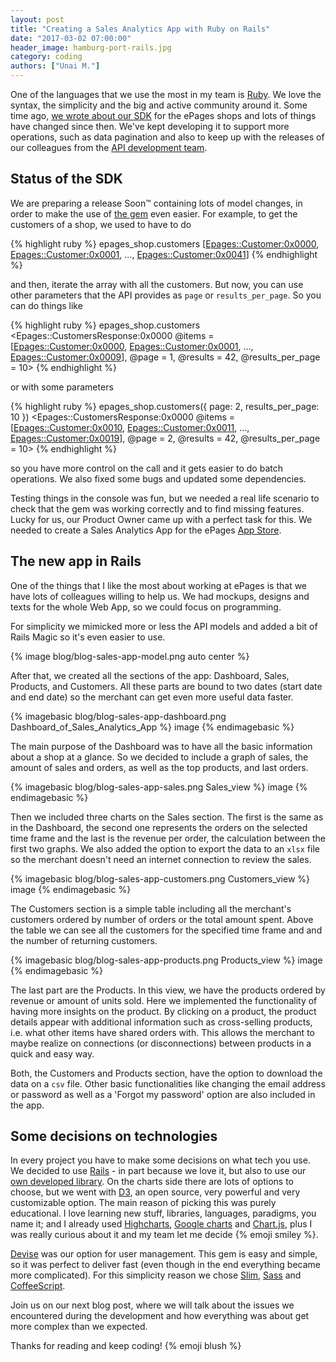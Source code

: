 ```yaml
---
layout: post
title: "Creating a Sales Analytics App with Ruby on Rails"
date: "2017-03-02 07:00:00"
header_image: hamburg-port-rails.jpg
category: coding
authors: ["Unai M."]
---
```


One of the languages that we use the most in my team is [Ruby](https://www.ruby-lang.org).
We love the syntax, the simplicity and the big and active community around it.
Some time ago, [we wrote about our SDK](https://developer.epages.com/blog/2016/02/02/on-the-way-to-a-ruby-sdk.html) for the ePages shops and lots of things have changed since then.
We've kept developing it to support more operations, such as data pagination and also to keep up with the releases of our colleagues from the [API development team](https://developer.epages.com/apps).

## Status of the SDK

We are preparing a release Soon&#8482; containing lots of model changes, in order to make the use of [the gem](https://github.com/ePages-de/epages-rest-ruby) even easier.
For example, to get the customers of a shop, we used to have to do

{% highlight ruby %}
  epages_shop.customers
  [<Epages::Customer:0x0000>, <Epages::Customer:0x0001>, ..., <Epages::Customer:0x0041>]
{% endhighlight %}

and then, iterate the array with all the customers.
But now, you can use other parameters that the API provides as `page` or `results_per_page`.
So you can do things like

{% highlight ruby %}
  epages_shop.customers
  <Epages::CustomersResponse:0x0000
    @items = [<Epages::Customer:0x0000>, <Epages::Customer:0x0001>, ..., <Epages::Customer:0x0009>],
    @page = 1,
    @results = 42,
    @results_per_page = 10>
{% endhighlight %}

or with some parameters

{% highlight ruby %}
  epages_shop.customers({ page: 2, results_per_page: 10 })
  <Epages::CustomersResponse:0x0000
    @items = [<Epages::Customer:0x0010>, <Epages::Customer:0x0011>, ..., <Epages::Customer:0x0019>],
    @page = 2,
    @results = 42,
    @results_per_page = 10>
{% endhighlight %}

so you have more control on the call and it gets easier to do batch operations.
We also fixed some bugs and updated some dependencies.

Testing things in the console was fun, but we needed a real life scenario to check that the gem was working correctly and to find missing features.
Lucky for us, our Product Owner came up with a perfect task for this.
We needed to create a Sales Analytics App for the ePages [App Store](https://blog.epages.com/us/2016/05/14/the-epages-app-store-everything-for-your-e-commerce-success/).

## The new app in Rails

One of the things that I like the most about working at ePages is that we have lots of colleagues willing to help us.
We had mockups, designs and texts for the whole Web App, so we could focus on programming.

For simplicity we mimicked more or less the API models and added a bit of Rails Magic so it's even easier to use.

{% image blog/blog-sales-app-model.png auto center %}

After that, we created all the sections of the app: Dashboard, Sales, Products, and Customers.
All these parts are bound to two dates (start date and end date) so the merchant can get even more useful data faster.

{% imagebasic blog/blog-sales-app-dashboard.png Dashboard_of_Sales_Analytics_App %} image {% endimagebasic %}

The main purpose of the Dashboard was to have all the basic information about a shop at a glance.
So we decided to include a graph of sales, the amount of sales and orders, as well as the top products, and last orders.

{% imagebasic blog/blog-sales-app-sales.png Sales_view %} image {% endimagebasic %}

Then we included three charts on the Sales section.
The first is the same as in the Dashboard, the second one represents the orders on the selected time frame and the last is the revenue per order, the calculation between the first two graphs.
We also added the option to export the data to an `xlsx` file so the merchant doesn't need an internet connection to review the sales.

{% imagebasic blog/blog-sales-app-customers.png Customers_view %} image {% endimagebasic %}

The Customers section is a simple table including all the merchant's customers ordered by number of orders or the total amount spent.
Above the table we can see all the customers for the specified time frame and and the number of returning customers.

{% imagebasic blog/blog-sales-app-products.png Products_view %} image {% endimagebasic %}

The last part are the Products.
In this view, we have the products ordered by revenue or amount of units sold.
Here we implemented the functionality of having more insights on the product.
By clicking on a product, the product details appear with additional information such as cross-selling products, i.e. what other items have shared orders with.
This allows the merchant to maybe realize on connections (or disconnections) between products in a quick and easy way.

Both, the Customers and Products section, have the option to download the data on a `csv` file.
Other basic functionalities like changing the email address or password as well as a 'Forgot my password' option are also included in the app.

## Some decisions on technologies

In every project you have to make some decisions on what tech you use.
We decided to use [Rails](http://rubyonrails.org/) - in part because we love it, but also to use our [own developed library](https://github.com/ePages-de/epages-rest-ruby).
On the charts side there are lots of options to choose, but we went with [D3](https://d3js.org/), an open source, very powerful and very customizable option.
The main reason of picking this was purely educational.
I love learning new stuff, libraries, languages, paradigms, you name it; and I already used [Highcharts](http://www.highcharts.com/), [Google charts](https://developers.google.com/chart/) and [Chart.js](http://www.chartjs.org/), plus I was really curious about it and my team let me decide {% emoji smiley %}.

[Devise](https://github.com/plataformatec/devise) was our option for user management.
This gem is easy and simple, so it was perfect to deliver fast (even though in the end everything became more complicated).
For this simplicity reason we chose [Slim](http://slim-lang.com/), [Sass](http://sass-lang.com/) and [CoffeeScript](http://coffeescript.org/).

Join us on our next blog post, where we will talk about the issues we encountered during the development and how everything was about get more complex than we expected.

Thanks for reading and keep coding! {% emoji blush %}
